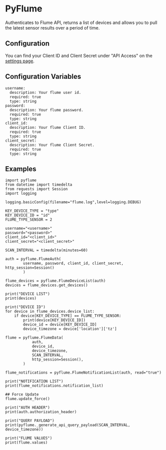 # PyFlume
Authenticates to Flume API, returns a list of devices and allows you to pull the latest sensor results over a period of time.  

## Configuration
You can find your Client ID and Client Secret under "API Access" on the [settings page](https://portal.flumetech.com/#settings). 

## Configuration Variables
```
username:
  description: Your flume user id.
  required: true
  type: string
password:
  description: Your flume password.
  required: true
  type: string
client_id:
  description: Your flume Client ID.
  required: true
  type: string
client_secret:
  description: Your flume Client Secret.
  required: true
  type: string
```

## Examples

```
import pyflume
from datetime import timedelta
from requests import Session
import logging

logging.basicConfig(filename="flume.log",level=logging.DEBUG)

KEY_DEVICE_TYPE = "type"
KEY_DEVICE_ID = "id"
FLUME_TYPE_SENSOR = 2

username="<username>"
password="<password>"
client_id="<client_id>"
client_secret="<client_secret>"

SCAN_INTERVAL = timedelta(minutes=60)

auth = pyflume.FlumeAuth(
        username, password, client_id, client_secret, http_session=Session()
        )

flume_devices = pyflume.FlumeDeviceList(auth)
devices = flume_devices.get_devices()

print("DEVICE LIST")
print(devices)

print("DEVICE ID")
for device in flume_devices.device_list:
    if device[KEY_DEVICE_TYPE] == FLUME_TYPE_SENSOR:
        print(device[KEY_DEVICE_ID])
        device_id = device[KEY_DEVICE_ID]
        device_timezone = device['location']['tz']

flume = pyflume.FlumeData(
            auth,
            device_id,
            device_timezone,
            SCAN_INTERVAL,
            http_session=Session(),
        )

flume_notifications = pyflume.FlumeNotificationList(auth, read="true")

print("NOTIFICATION LIST")
print(flume_notifications.notification_list)

## Force Update
flume.update_force()

print("AUTH HEADER")
print(auth.authorization_header)

print("QUERY PAYLOAD")
print(pyflume._generate_api_query_payload(SCAN_INTERVAL, device_timezone))

print("FLUME VALUES")
print(flume.values)
```
